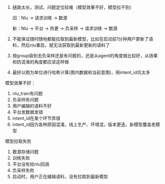 1. 链路太长，测试、问题定位较难（模型效果不好，模型拉不到）

   旧：Nlu -> 请求训练 -> 数源

   新：Nlu -> 平台 -> 热更 -> 负采样 -> 请求训练 -> 数源

2. 不能保证随时随地都能拉取到最新模型，比如在启动前1分钟用户更新了语料，然后nlu重启，就无法获取到最新更新的语料了

3. 按group级别去负采样还是有问题的，还是从agent的角度做比较好，从效果和防混淆的角度都应该这样做

4. 最好以图为单位进行哈希计算(图内数据和当前意图)，用intent_id坑太多


模型效果不好：
1. nlu_train有问题
2. 负采样有问题
3. 用户编辑的语料不好
4. 平台发数据发错
5. intent_id在某个环节弄错
6. intent_id因为各种原因混淆，线上生产、环境混，版本更迭，新模型覆盖老模型

模型拉取失败
1. 数源存储问题
2. 训练失败
3. 平台没有给nlu回调
4. 负采样失败
5. 启动时，用户正在编辑语料，没有拉取到最新模型
